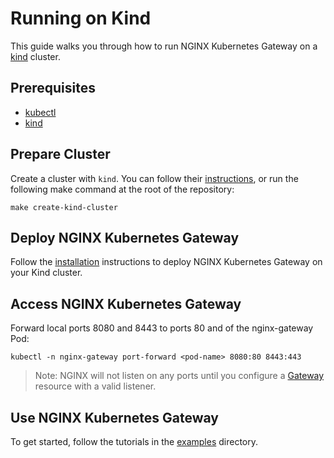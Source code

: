 # Running on Kind

This guide walks you through how to run NGINX Kubernetes Gateway on a [kind](https://kind.sigs.k8s.io/) cluster.

## Prerequisites

- [kubectl](https://kubernetes.io/docs/tasks/tools/)
- [kind](https://kind.sigs.k8s.io/)

## Prepare Cluster

Create a cluster with `kind`. You can follow their [instructions](https://kind.sigs.k8s.io/docs/user/quick-start/#creating-a-cluster), or run the following make command at the root of the repository:

```
make create-kind-cluster
```
    
## Deploy NGINX Kubernetes Gateway

Follow the [installation](./installation.md) instructions to deploy NGINX Kubernetes Gateway on your Kind cluster. 

## Access NGINX Kubernetes Gateway

Forward local ports 8080 and 8443 to ports 80 and of the nginx-gateway Pod:

```
kubectl -n nginx-gateway port-forward <pod-name> 8080:80 8443:443
```

> Note: NGINX will not listen on any ports until you configure a [Gateway](https://gateway-api.sigs.k8s.io/api-types/gateway/#gateway) resource with a valid listener. 

## Use NGINX Kubernetes Gateway
To get started, follow the tutorials in the [examples](../examples/) directory.
